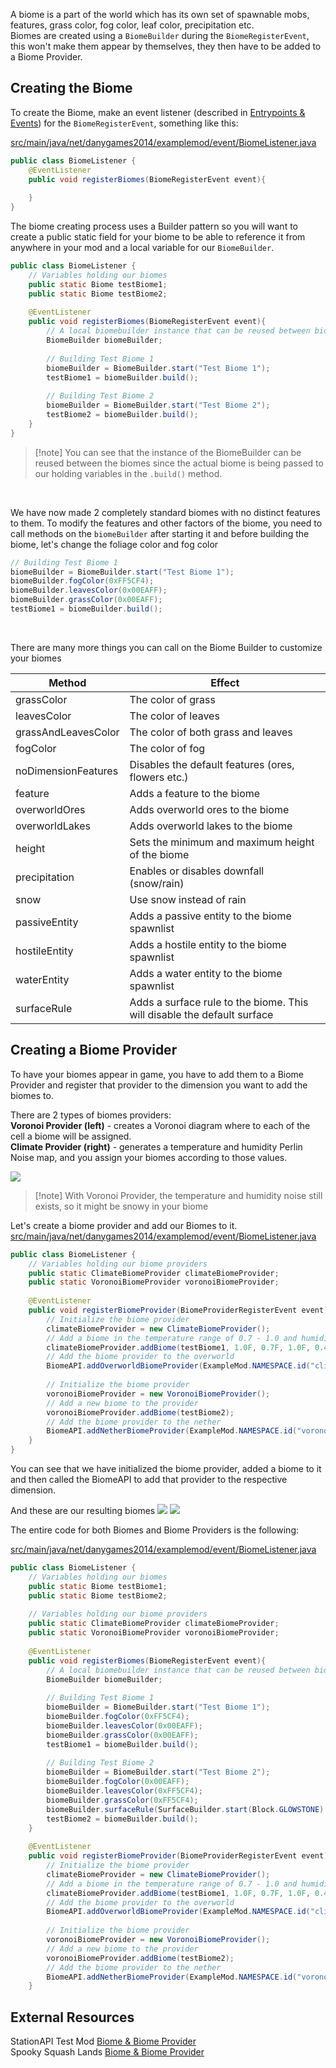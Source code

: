 A biome is a part of the world which has its own set of spawnable mobs, features, grass color, fog color, leaf color, precipitation etc.  
Biomes are created using a `BiomeBuilder` during the `BiomeRegisterEvent`, this won't make them appear by themselves, they then have to be added to a Biome Provider.

## Creating the Biome
To create the Biome, make an event listener (described in [Entrypoints & Events](Entrypoints%20&%20Events.md)) for the `BiomeRegisterEvent`, something like this:

[src/main/java/net/danygames2014/examplemod/event/BiomeListener.java](https://github.com/DanyGames2014/nyawiki-example-mod/blob/master/src/main/java/net/danygames2014/examplemod/event/BiomeListener.java)
```java
public class BiomeListener {  
    @EventListener  
    public void registerBiomes(BiomeRegisterEvent event){  
          
    }  
}
```

The biome creating process uses a Builder pattern so you will want to create a public static field for your biome to be able to reference it from anywhere in your mod and a local variable for our  `BiomeBuilder`.  

```java
public class BiomeListener {  
    // Variables holding our biomes  
    public static Biome testBiome1;  
    public static Biome testBiome2;  
      
    @EventListener  
    public void registerBiomes(BiomeRegisterEvent event){  
        // A local biomebuilder instance that can be reused between biomes  
        BiomeBuilder biomeBuilder;  
          
        // Building Test Biome 1  
        biomeBuilder = BiomeBuilder.start("Test Biome 1");  
        testBiome1 = biomeBuilder.build();  
  
        // Building Test Biome 2  
        biomeBuilder = BiomeBuilder.start("Test Biome 2");  
        testBiome2 = biomeBuilder.build();  
    }  
}
```

> [!note] You can see that the instance of the BiomeBuilder can be reused between the biomes since the actual biome is being passed to our holding variables in the `.build()` method.

&nbsp;  

We have now made 2 completely standard biomes with no distinct features to them. To modify the features and other factors of the biome, you need to call methods on the `biomeBuilder` after starting it and before building the biome, let's change the foliage color and fog color

```java
// Building Test Biome 1  
biomeBuilder = BiomeBuilder.start("Test Biome 1");  
biomeBuilder.fogColor(0xFF5CF4);  
biomeBuilder.leavesColor(0x00EAFF);  
biomeBuilder.grassColor(0x00EAFF);  
testBiome1 = biomeBuilder.build();
```

&nbsp;  

There are many more things you can call on the Biome Builder to customize your biomes

| Method              | Effect                                                                  |
| ------------------- | ----------------------------------------------------------------------- |
| grassColor          | The color of grass                                                      |
| leavesColor         | The color of leaves                                                     |
| grassAndLeavesColor | The color of both grass and leaves                                      |
| fogColor            | The color of fog                                                        |
| noDimensionFeatures | Disables the default features (ores, flowers etc.)                      |
| feature             | Adds a feature to the biome                                             |
| overworldOres       | Adds overworld ores to the biome                                        |
| overworldLakes      | Adds overworld lakes to the biome                                       |
| height              | Sets the minimum and maximum height of the biome                        |
| precipitation       | Enables or disables downfall (snow/rain)                                |
| snow                | Use snow instead of rain                                                |
| passiveEntity       | Adds a passive entity to the biome spawnlist                            |
| hostileEntity       | Adds a hostile entity to the biome spawnlist                            |
| waterEntity         | Adds a water entity to the biome spawnlist                              |
| surfaceRule         | Adds a surface rule to the biome. This will disable the default surface |

## Creating a Biome Provider
To have your biomes appear in game, you have to add them to a Biome Provider and register that provider to the dimension you want to add the biomes to.  

There are 2 types of biomes providers:  
**Voronoi Provider (left)** - creates a Voronoi diagram where to each of the cell a biome will be assigned.  
**Climate Provider (right)** -  generates a temperature and humidity Perlin Noise map, and you assign your biomes according to those values.  

![](biome_perlin_and_voronoi.png)  

> [!note] With Voronoi Provider, the temperature and humidity noise still exists, so it might be snowy in your biome  

Let's create a biome provider and add our Biomes to it.
[src/main/java/net/danygames2014/examplemod/event/BiomeListener.java](https://github.com/DanyGames2014/nyawiki-example-mod/blob/master/src/main/java/net/danygames2014/examplemod/event/BiomeListener.java)
```java
public class BiomeListener {       
    // Variables holding our biome providers  
    public static ClimateBiomeProvider climateBiomeProvider;  
    public static VoronoiBiomeProvider voronoiBiomeProvider;  
      
    @EventListener  
    public void registerBiomeProvider(BiomeProviderRegisterEvent event){  
        // Initialize the biome provider  
        climateBiomeProvider = new ClimateBiomeProvider();  
        // Add a biome in the temperature range of 0.7 - 1.0 and humidity of 0.4 - 1.0  
        climateBiomeProvider.addBiome(testBiome1, 1.0F, 0.7F, 1.0F, 0.4F);  
        // Add the biome provider to the overworld  
        BiomeAPI.addOverworldBiomeProvider(ExampleMod.NAMESPACE.id("climate_biome_provider"), climateBiomeProvider);  
          
        // Initialize the biome provider  
        voronoiBiomeProvider = new VoronoiBiomeProvider();  
        // Add a new biome to the provider  
        voronoiBiomeProvider.addBiome(testBiome2);  
        // Add the biome provider to the nether  
        BiomeAPI.addNetherBiomeProvider(ExampleMod.NAMESPACE.id("voronoi_biome_provider"), voronoiBiomeProvider);  
    }  
}
```

You can see that we have initialized the biome provider, added a biome to it and then called the BiomeAPI to add that provider to the respective dimension.

And these are our resulting biomes
![](test_biome_1.png)
![](test_biome_2.png)

The entire code for both Biomes and Biome Providers is the following:

[src/main/java/net/danygames2014/examplemod/event/BiomeListener.java](https://github.com/DanyGames2014/nyawiki-example-mod/blob/master/src/main/java/net/danygames2014/examplemod/event/BiomeListener.java)
```java
public class BiomeListener {  
    // Variables holding our biomes  
    public static Biome testBiome1;  
    public static Biome testBiome2;  
      
    // Variables holding our biome providers  
    public static ClimateBiomeProvider climateBiomeProvider;  
    public static VoronoiBiomeProvider voronoiBiomeProvider;  
      
    @EventListener  
    public void registerBiomes(BiomeRegisterEvent event){  
        // A local biomebuilder instance that can be reused between biomes  
        BiomeBuilder biomeBuilder;  
          
        // Building Test Biome 1  
        biomeBuilder = BiomeBuilder.start("Test Biome 1");  
        biomeBuilder.fogColor(0xFF5CF4);  
        biomeBuilder.leavesColor(0x00EAFF);  
        biomeBuilder.grassColor(0x00EAFF);  
        testBiome1 = biomeBuilder.build();  
  
        // Building Test Biome 2  
        biomeBuilder = BiomeBuilder.start("Test Biome 2");  
        biomeBuilder.fogColor(0x00EAFF);  
        biomeBuilder.leavesColor(0xFF5CF4);  
        biomeBuilder.grassColor(0xFF5CF4);  
        biomeBuilder.surfaceRule(SurfaceBuilder.start(Block.GLOWSTONE).ground(1).replace(Block.NETHERRACK).build());  
        testBiome2 = biomeBuilder.build();  
    }  
      
    @EventListener  
    public void registerBiomeProvider(BiomeProviderRegisterEvent event){  
        // Initialize the biome provider  
        climateBiomeProvider = new ClimateBiomeProvider();  
        // Add a biome in the temperature range of 0.7 - 1.0 and humidity of 0.4 - 1.0  
        climateBiomeProvider.addBiome(testBiome1, 1.0F, 0.7F, 1.0F, 0.4F);  
        // Add the biome provider to the overworld  
        BiomeAPI.addOverworldBiomeProvider(ExampleMod.NAMESPACE.id("climate_biome_provider"), climateBiomeProvider);  
          
        // Initialize the biome provider  
        voronoiBiomeProvider = new VoronoiBiomeProvider();  
        // Add a new biome to the provider  
        voronoiBiomeProvider.addBiome(testBiome2);  
        // Add the biome provider to the nether  
        BiomeAPI.addNetherBiomeProvider(ExampleMod.NAMESPACE.id("voronoi_biome_provider"), voronoiBiomeProvider);  
    }
```

## External Resources
StationAPI Test Mod [Biome & Biome Provider](https://github.com/ModificationStation/StationAPI/blob/master/src/test/java/net/modificationstation/sltest/worldgen/TestWorldgenListener.java)  
Spooky Squash Lands [Biome & Biome Provider](https://github.com/Atilist/SpookySquashLands/blob/master/src/main/java/net/danygames2014/spookysquashlands/listener/WorldGenListener.java)